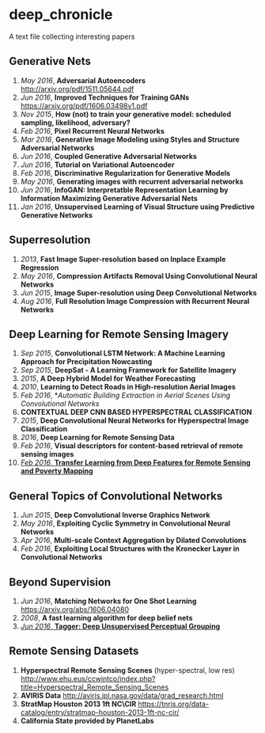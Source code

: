 # deep_chronicle
A text file collecting interesting papers

## Generative Nets
1. *May 2016*, **Adversarial Autoencoders** http://arxiv.org/pdf/1511.05644.pdf
2. *Jun 2016*, **Improved Techniques for Training GANs** https://arxiv.org/pdf/1606.03498v1.pdf
3. *Nov 2015*, **How (not) to train your generative model: scheduled sampling, likelihood, adversary?** 
4. *Feb 2016*, **Pixel Recurrent Neural Networks**
5. *Mar 2016*, **Generative Image Modeling using Styles and Structure Adversarial Networks**
6. *Jun 2016*, **Coupled Generative Adversarial Networks**
7. *Jun 2016*, **Tutorial on Variational Autoencoder**
8. *Feb 2016*, **Discriminative Regularization for Generative Models**
9. *May 2016*, **Generating images with recurrent adversarial networks**
10. *Jun 2016*, **InfoGAN: Interpretatble Representation Learning by Information Maximizing Generative Adversarial Nets**
11. *Jan 2016*, **Unsupervised Learning of Visual Structure using Predictive Generative Networks**

## Superresolution
1. *2013*, **Fast Image Super-resolution based on Inplace Example Regression**
2. *May 2016*, **Compression Artifacts Removal Using Convolutional Neural Networks**
3. *Jun 2015*, **Image Super-resolution using Deep Convolutional Networks**
4. *Aug 2016*, **Full Resolution Image Compression with Recurrent Neural Networks**

## Deep Learning for Remote Sensing Imagery
1. *Sep 2015*, **Convolutional LSTM Network: A Machine Learning Approach for Precipitation Nowcasting**
2. *Sep 2015*, **DeepSat - A Learning Framework for Satellite Imagery**
3. *2015*, **A Deep Hybrid Model for Weather Forecasting**
4. *2010*, **Learning to Detect Roads in High-resolution Aerial Images**
5. *Feb 2016*, **Automatic Building Extraction in Aerial Scenes Using Convolutional Networks*
6. **CONTEXTUAL DEEP CNN BASED HYPERSPECTRAL CLASSIFICATION**
7. *2015*, **Deep Convolutional Neural Networks for Hyperspectral Image Classification**
8. *2016*, **Deep Learning for Remote Sensing Data**
9. *Feb 2016*, **Visual descriptors for content-based retrieval of remote sensing images**
10. [*Feb 2016*, **Transfer Learning from Deep Features for Remote Sensing and Poverty Mapping**](https://arxiv.org/pdf/1510.00098.pdf)

## General Topics of Convolutional Networks 
1. *Jun 2015*, **Deep Convolutional Inverse Graphics Network**
2. *May 2016*, **Exploiting Cyclic Symmetry in Convolutional Neural Networks**
3. *Apr 2016*, **Multi-scale Context Aggregation by Dilated Convolutions**
4. *Feb 2016*, **Exploiting Local Structures with the Kronecker Layer in Convolutional Networks**

## Beyond Supervision
1. *Jun 2016*, **Matching Networks for One Shot Learning** https://arxiv.org/abs/1606.04080
2. *2008*, **A fast learning algorithm for deep belief nets**
3. [*Jun 2016*, **Tagger: Deep Unsupervised Perceptual Grouping**](https://arxiv.org/pdf/1606.06724v1.pdf)

## Remote Sensing Datasets
1. **Hyperspectral Remote Sensing Scenes** (hyper-spectral, low res) http://www.ehu.eus/ccwintco/index.php?title=Hyperspectral_Remote_Sensing_Scenes
2. **AVIRIS Data** http://aviris.jpl.nasa.gov/data/grad_research.html
3. **StratMap Houston 2013 1ft NC\CIR** https://tnris.org/data-catalog/entry/stratmap-houston-2013-1ft-nc-cir/
4. **California State provided by PlanetLabs**
